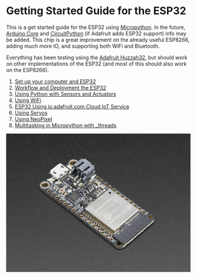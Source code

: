 # Getting Started Guide for the ESP32

This is a get started guide for the ESP32 using [Micropython](https://docs.micropython.org/en/latest/esp8266/index.html). In the future, [Arduino Core](https://github.com/espressif/arduino-esp32) and [CircuitPython](https://learn.adafruit.com/welcome-to-circuitpython/what-is-circuitpython) (if Adafruit adds ESP32 support) info may be added. This chip is a great improvement on the already useful ESP8266, adding much more IO, and supporting both WiFi and Bluetooth.

Everything has been testing using the [Adafruit Huzzah32](https://www.adafruit.com/product/3405), but should work on other implementations of the ESP32 (and most of this should also work on the ESP8266).

1. [Set up your computer and ESP32](docs/setup.md)
1. [Workflow and Deployment the ESP32](docs/workflow.md)
1. [Using Python with Sensors and Actuators](docs/basics.md)
1. [Using WiFi](docs/usingwifi.md)
1. [ESP32 Using io.adafruit.com Cloud IoT Service](docs/io-adafruit.md)
1. [Using Servos](docs/servo.md)
1. [Using NeoPixel](docs/neopixel.md)
1. [Multitasking in Micropython with \_threads](docs/multitasking.md)

<img src="docs/esp32.jpg" width="500">
